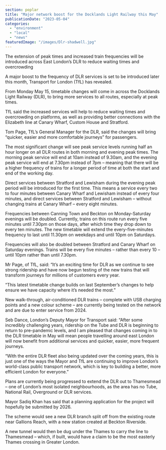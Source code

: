 ```yaml
---
section: poplar
title: "Major network boost for the Docklands Light Railway this May"
publicationDate: "2023-05-04"
categories: 
  - "environment"
  - "local"
  - "news"
featuredImage: "/images/Dlr-shadwell.jpg"
---
```


The extension of peak times and increased train frequencies will be introduced across East London’s DLR to reduce waiting times and overcrowding

A major boost to the frequency of DLR services is set to be introduced later this month, Transport for London (TfL) has revealed.

From Monday May 15, timetable changes will come in across the Docklands Light Railway (DLR), to bring more services to all routes, especially at peak times.

TfL said the increased services will help to reduce waiting times and overcrowding on platforms, as well as providing better connections with the Elizabeth line at Canary Wharf, Custom House and Stratford.

Tom Page, TfL’s General Manager for the DLR, said the changes will bring “quicker, easier and more comfortable journeys” for passengers.

The most significant change will see peak service levels running half an hour longer on all DLR routes in both morning and evening peak times. The morning peak service will end at 10am instead of 9.30am, and the evening peak service will end at 7.30pm instead of 7pm – meaning that there will be a higher frequency of trains for a longer period of time at both the start and end of the working day.

Direct services between Stratford and Lewisham during the evening peak period will be introduced for the first time. This means a service every two to four minutes between Canary Wharf and Lewisham instead of every four minutes, and direct services between Stratford and Lewisham – without changing trains at Canary Wharf – every eight minutes.

Frequencies between Canning Town and Beckton on Monday-Saturday evenings will be doubled. Currently, trains on this route run every five minutes until 7.30pm on those days, after which time they drop down to every ten minutes. The new timetable will extend the every-five-minutes frequency to last until 11.30pm on weekdays and until 10pm on Saturdays.

Frequencies will also be doubled between Stratford and Canary Wharf on Saturday evenings. Trains will be every five minutes – rather than every 10 – until 10pm rather than until 7.30pm.

Mr Page, of TfL, said: “It’s an exciting time for DLR as we continue to see strong ridership and have now begun testing of the new trains that will transform journeys for millions of customers every year.

“This latest timetable change builds on last September’s changes to help ensure we have capacity where it’s needed the most.”

New walk-through, air-conditioned DLR trains – complete with USB charging points and a new colour scheme – are currently being tested on the network and are due to enter service from 2024.

Seb Dance, London’s Deputy Mayor for Transport said: “After some incredibly challenging years, ridership on the Tube and DLR is beginning to return to pre-pandemic levels, and I am pleased that changes coming in to the DLR timetable in May will mean people travelling around east London will now benefit from additional services and quicker, easier, more frequent journeys.

“With the entire DLR fleet also being updated over the coming years, this is just one of the ways the Mayor and TfL are continuing to improve London’s world-class public transport network, which is key to building a better, more efficient London for everyone.”

Plans are currently being progressed to extend the DLR out to Thamesmead – one of London’s most isolated neighbourhoods, as the area has no Tube, National Rail, Overground or DLR services.

Mayor Sadiq Khan has said that a planning application for the project will hopefully be submitted by 2026.

The scheme would see a new DLR branch split off from the existing route near Gallions Reach, with a new station created at Beckton Riverside.

A new tunnel would then be dug under the Thames to carry the line to Thamesmead – which, if built, would have a claim to be the most easterly Thames crossing in Greater London.
